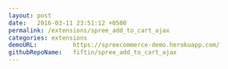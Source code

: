 ```yaml
---
layout: post
date:   2016-03-11 23:51:12 +0500
permalink: /extensions/spree_add_to_cart_ajax
categories: extensions
demoURL:          https://spreecommerce-demo.herokuapp.com/
githubRepoName:   fiftin/spree_add_to_cart_ajax
---
```


